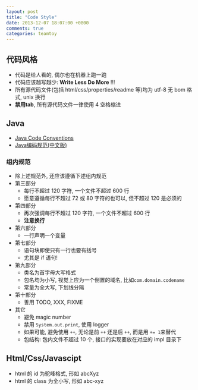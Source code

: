 ```yaml
---
layout: post
title: "Code Style"
date: 2013-12-07 18:07:00 +0800
comments: true
categories: teamtoy
---
```

## 代码风格
* 代码是给人看的, 偶尔也在机器上跑一跑
* 代码应该越写越少: **Write Less Do More** !!!
* 所有源代码文件(包括 html/css/properties/readme 等)均为 utf-8 无 bom 格式, unix 换行
* **禁用tab**, 所有源代码文件一律使用 4 空格缩进

## Java
* [Java Code Conventions][java-code]
* [Java编码规范(中文版)][java-code-cn]
<!-- more -->

### 组内规范
* 除上述规范外, 还应该遵循下述组内规范
* 第三部分
  * 每行不超过 120 字符, 一个文件不超过 600 行
  * 愿意遵循每行不超过 72 或 80 字符的也可以, 但不超过 120 是必须的
* 第四部分
  * 再次强调每行不超过 120 字符, 一个文件不超过 600 行
  * **注意换行**
* 第六部分
  * 一行声明一个变量
* 第七部分
  * 语句块即使只有一行也要有括号
  * 尤其是 if 语句!
* 第九部分
  * 类名为首字母大写格式
  * 包名均为小写, 视觉上应为一个倒置的域名, 比如```com.domain.codename```
  * 常量为全大写, 下划线分隔
* 第十部分
  * 善用 TODO, XXX, FIXME
* 其它
  * 避免 magic number
  * 禁用 ```System.out.print```, 使用 logger
  * 如果可能, 避免使用 ```++```, 无论是前 ```++``` 还是后 ```++```, 而是用 ```+= 1```来替代
  * 包结构: 包内文件不超过 10 个, 接口的实现要放在对应的 impl 目录下

## Html/Css/Javascipt
* html 的 id 为驼峰格式, 形如 abcXyz
* html 的 class 为全小写, 形如 abc-xyz

 [java-code]: http://www.oracle.com/technetwork/java/codeconv-138413.html "Java 编码规范"
 [java-code-cn]: http://doc.javanb.com/code-conventions-for-the-java-programming-language-zh/ "Java 编码规范(中文版)"
